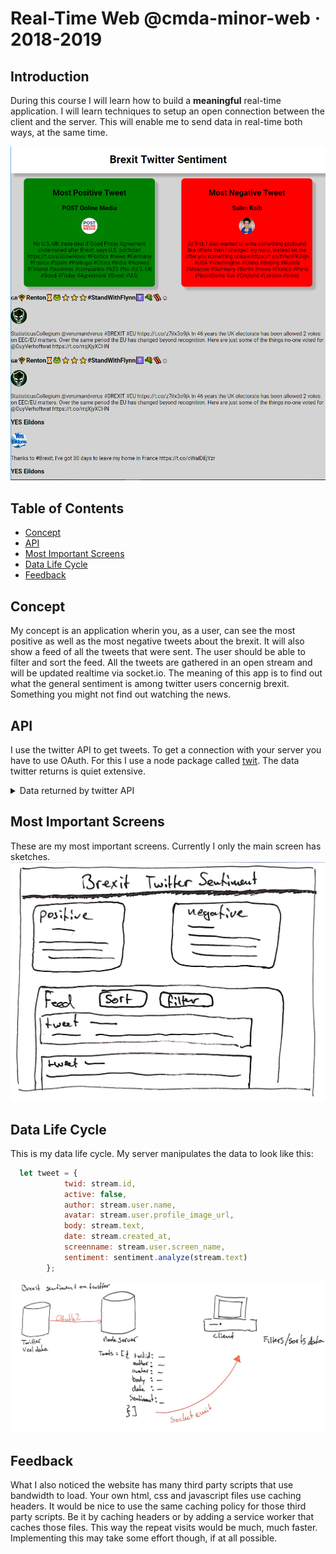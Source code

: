 # Real-Time Web @cmda-minor-web · 2018-2019

## Introduction
During this course I will learn how to build a **meaningful** real-time application. I will learn techniques to setup an open connection between the client and the server. This will enable me to send data in real-time both ways, at the same time.

![Screenshot](screens/screenshot.png)

## Table of Contents

- [Concept](#concept)
- [API](#api)
- [Most Important Screens](#most-important-screens)
- [Data Life Cycle](#data-life-cycle)
- [Feedback](#feedback)

## Concept
My concept is an application wherin you, as a user, can see the most positive as well as the most negative tweets about the brexit. It will also show a feed of all the tweets that were sent. The user should be able to filter and sort the feed. All the tweets are gathered in an open stream and will be updated realtime via socket.io. The meaning of this app is to find out what the general sentiment is among twitter users concernig brexit. Something you might not find out watching the news. 

## API
I use the twitter API to get tweets. To get a connection with your server you have to use OAuth. For this I use a node package called [twit](https://www.npmjs.com/package/twit). The data twitter returns is quiet extensive.


<details>
  <summary>Data returned by twitter API</summary>

``` json
{ created_at: 'Wed Mar 13 17:22:28 +0000 2019',
     id: 1105881826676088800,
     id_str: '1105881826676088839',
     text:
      '"Ultimately we are leaving the largest trading bloc and our closest trading partner. We are already seeing impact t… https://t.co/05mDUeeBNd',
     display_text_range: [ 0, 140 ],
     source:
      '<a href="http://twitter.com/download/android" rel="nofollow">Twitter for Android</a>',
     truncated: true,
     in_reply_to_status_id: null,
     in_reply_to_status_id_str: null,
     in_reply_to_user_id: null,
     in_reply_to_user_id_str: null,
     in_reply_to_screen_name: null,
     user:
      { id: 863377035661647900,
        id_str: '863377035661647877',
        name: 'Matty 🇬🇧🇪🇺',
        screen_name: 'Doozy_45',
        location: null,
        url: null,
        description:
         'General News , Politics, Brexit Headlines/News... #AntiBrexit, #ProEU, #Saboteur, #FBPE 🇬🇧🇪🇺',
        translator_type: 'none',
        protected: false,
        verified: false,
        followers_count: 10228,
        friends_count: 9113,
        listed_count: 36,
        favourites_count: 85335,
        statuses_count: 165241,
        created_at: 'Sat May 13 12:55:00 +0000 2017',
        utc_offset: null,
        time_zone: null,
        geo_enabled: false,
        lang: 'en',
        contributors_enabled: false,
        is_translator: false,
        profile_background_color: 'F5F8FA',
        profile_background_image_url: '',
        profile_background_image_url_https: '',
        profile_background_tile: false,
        profile_link_color: '1DA1F2',
        profile_sidebar_border_color: 'C0DEED',
        profile_sidebar_fill_color: 'DDEEF6',
        profile_text_color: '333333',
        profile_use_background_image: true,
        profile_image_url:
         'http://pbs.twimg.com/profile_images/899556584518496256/YoRivQpz_normal.jpg',
        profile_image_url_https:
         'https://pbs.twimg.com/profile_images/899556584518496256/YoRivQpz_normal.jpg',
        profile_banner_url:
         'https://pbs.twimg.com/profile_banners/863377035661647877/1550942062',
        default_profile: true,
        default_profile_image: false,
        following: null,
        follow_request_sent: null,
        notifications: null },
     geo: null,
     coordinates: null,
     place: null,
     contributors: null,
     is_quote_status: false,
     extended_tweet:
      { full_text:
         '"Ultimately we are leaving the largest trading bloc and our closest trading partner. We are already seeing impact to the economy" #Brexit https://t.co/qQPulpx1dx',
        display_text_range: [ 0, 137 ],
        entities:
         { hashtags: [ { text: 'Brexit', indices: [ 130, 137 ] } ],
           urls: [],
           user_mentions: [],
           symbols: [],
           media:
            [ { id: 1105881689501458400,
                id_str: '1105881689501458432',
                indices: [ 138, 161 ],
                additional_media_info: { monetizable: false },
                media_url:
                 'http://pbs.twimg.com/ext_tw_video_thumb/1105881689501458432/pu/img/AhS6DODELWm4KAbz.jpg',
                media_url_https:
                 'https://pbs.twimg.com/ext_tw_video_thumb/1105881689501458432/pu/img/AhS6DODELWm4KAbz.jpg',
                url: 'https://t.co/qQPulpx1dx',
                display_url: 'pic.twitter.com/qQPulpx1dx',
                expanded_url:
                 'https://twitter.com/Doozy_45/status/1105881826676088839/video/1',
                type: 'video',
                video_info:
                 { aspect_ratio: [ 16, 9 ],
                   duration_millis: 40429,
                   variants:
                    [ { bitrate: 2176000,
                        content_type: 'video/mp4',
                        url:
                         'https://video.twimg.com/ext_tw_video/1105881689501458432/pu/vid/1280x720/00MOdjVU2MXwPhcX.mp4?tag=8' },
                      { content_type: 'application/x-mpegURL',
                        url:
                         'https://video.twimg.com/ext_tw_video/1105881689501458432/pu/pl/CULHSn6DjLsaswx6.m3u8?tag=8' },
                      { bitrate: 832000,
                        content_type: 'video/mp4',
                        url:
                         'https://video.twimg.com/ext_tw_video/1105881689501458432/pu/vid/640x360/7o5k3MjVfT6f7NOE.mp4?tag=8' },
                      { bitrate: 256000,
                        content_type: 'video/mp4',
                        url:
                         'https://video.twimg.com/ext_tw_video/1105881689501458432/pu/vid/320x180/JTXOM-yZEDvNkSOd.mp4?tag=8' } ] },
                sizes:
                 { thumb: { w: 150, h: 150, resize: 'crop' },
                   medium: { w: 1200, h: 675, resize: 'fit' },
                   small: { w: 680, h: 383, resize: 'fit' },
                   large: { w: 1280, h: 720, resize: 'fit' } } } ] },
        extended_entities:
         { media:
            [ { id: 1105881689501458400,
                id_str: '1105881689501458432',
                indices: [ 138, 161 ],
                additional_media_info: { monetizable: false },
                media_url:
                 'http://pbs.twimg.com/ext_tw_video_thumb/1105881689501458432/pu/img/AhS6DODELWm4KAbz.jpg',
                media_url_https:
                 'https://pbs.twimg.com/ext_tw_video_thumb/1105881689501458432/pu/img/AhS6DODELWm4KAbz.jpg',
                url: 'https://t.co/qQPulpx1dx',
                display_url: 'pic.twitter.com/qQPulpx1dx',
                expanded_url:
                 'https://twitter.com/Doozy_45/status/1105881826676088839/video/1',
                type: 'video',
                video_info:
                 { aspect_ratio: [ 16, 9 ],
                   duration_millis: 40429,
                   variants:
                    [ { bitrate: 2176000,
                        content_type: 'video/mp4',
                        url:
                         'https://video.twimg.com/ext_tw_video/1105881689501458432/pu/vid/1280x720/00MOdjVU2MXwPhcX.mp4?tag=8' },
                      { content_type: 'application/x-mpegURL',
                        url:
                         'https://video.twimg.com/ext_tw_video/1105881689501458432/pu/pl/CULHSn6DjLsaswx6.m3u8?tag=8' },
                      { bitrate: 832000,
                        content_type: 'video/mp4',
                        url:
                         'https://video.twimg.com/ext_tw_video/1105881689501458432/pu/vid/640x360/7o5k3MjVfT6f7NOE.mp4?tag=8' },
                      { bitrate: 256000,
                        content_type: 'video/mp4',
                        url:
                         'https://video.twimg.com/ext_tw_video/1105881689501458432/pu/vid/320x180/JTXOM-yZEDvNkSOd.mp4?tag=8' } ] },
                sizes:
                 { thumb: { w: 150, h: 150, resize: 'crop' },
                   medium: { w: 1200, h: 675, resize: 'fit' },
                   small: { w: 680, h: 383, resize: 'fit' },
                   large: { w: 1280, h: 720, resize: 'fit' } } } ] } },
     quote_count: 0,
     reply_count: 3,
     retweet_count: 32,
     favorite_count: 53,
     entities:
      { hashtags: [],
        urls:
         [ { url: 'https://t.co/05mDUeeBNd',
             expanded_url: 'https://twitter.com/i/web/status/1105881826676088839',
             display_url: 'twitter.com/i/web/status/1…',
             indices: [ 117, 140 ] } ],
        user_mentions: [],
        symbols: [] },
     favorited: false,
     retweeted: false,
     possibly_sensitive: false,
     filter_level: 'low',
     lang: 'en' },
  is_quote_status: false,
  quote_count: 0,
  reply_count: 0,
  retweet_count: 0,
  favorite_count: 0,
  entities:
   { hashtags: [],
     urls: [],
     user_mentions:
      [ { screen_name: 'Doozy_45',
          name: 'Matty 🇬🇧🇪🇺',
          id: 863377035661647900,
          id_str: '863377035661647877',
          indices: [ 3, 12 ] } ],
     symbols: [] },
  favorited: false,
  retweeted: false,
  filter_level: 'low',
  lang: 'en',
  timestamp_ms: '1555593152035' }
```
</details>

## Most Important Screens

These are my most important screens. Currently I only the main screen has sketches.
![Index.ejs](screens/indexSketch.jpeg)
## Data Life Cycle
This is my data life cycle. My server manipulates the data to look like this:

```js
  let tweet = {
            twid: stream.id,
            active: false,
            author: stream.user.name,
            avatar: stream.user.profile_image_url,
            body: stream.text,
            date: stream.created_at,
            screenname: stream.user.screen_name,
            sentiment: sentiment.analyze(stream.text)
        };
```
![Focus](screens/dataSketch.jpeg)

## Feedback
What I also noticed the website has many third party scripts that use bandwidth to load. Your own html, css and javascript files use caching headers. It would be nice to use the same caching policy for those third party scripts. Be it by caching headers or by adding a service worker that caches those files. This way the repeat visits would be much, much faster. Implementing this may take some effort though, if at all possible.
